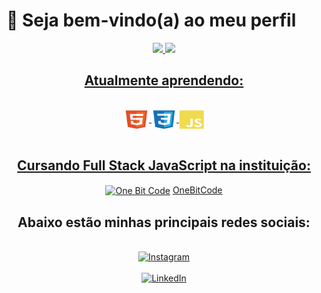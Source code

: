# 👤 Seja bem-vindo(a) ao meu perfil
 <div align='center'>
  <div align='center'>
   <a href="https://github.com/wyllianmendes">
   <img height="170em" src="https://github-readme-stats.vercel.app/api?username=wyllianmendes&theme=midnight-purple&show_icons=true&count_private=true"/>
   <img height="170em" src="https://github-readme-stats.vercel.app/api/top-langs/?username=wyllianmendes&layout=compact&langs_count=6&theme=midnight-purple"/>
  </div>
   
  

  ## Atualmente aprendendo:

  <br>

  <div align='center'>
   <img align="center" alt="HTML" height="30" width="40" src="https://raw.githubusercontent.com/devicons/devicon/master/icons/html5/html5-original.svg">
   <img align="center" alt="CSS" height="30" width="40" src="https://raw.githubusercontent.com/devicons/devicon/master/icons/css3/css3-original.svg">
   <img align="center" alt="Js" height="30" width="40" src="https://raw.githubusercontent.com/devicons/devicon/master/icons/javascript/javascript-plain.svg">
  </div>
 
  <br>

  ## Cursando Full Stack JavaScript na instituição:
  
  <div align='center'>
   <a href="https://www.onebitcode.com/" target="_blank"><img align="center" alt="One Bit Code" height="40" width="40" src="https://cdn.areademembros.com/files/instancia_1851/image/kFD8sGrWPV6uX7tFtw8IcI7JRJKPoTp4N01LUzFu.png"></a>
   <a href="https://www.onebitcode.com/" target=_blank"> OneBitCode</a>
   <br>
  </div>
  
  ## Abaixo estão minhas principais redes sociais:

  <br>
 
  <div align='center'>
   
   <a href="https://instagram.com/wyllianmendes_" target="_blank">
    <img alt="Instagram" height="30" src="https://img.shields.io/badge/Instagram-FD355C?style=for-the-badge&logo=instagram&logoColor=white" target="_blank">
   </a>
  <br>
  <br>
   <a href="https://www.linkedin.com/in/wyllianmendes/" target="_blank">
    <img alt="LinkedIn" height="30" src="https://img.shields.io/badge/Linkedin-006192?style=for-the-badge&logo=logmein&logoColor=white" target="_blank">
   </a>
  </div>
 </div>
